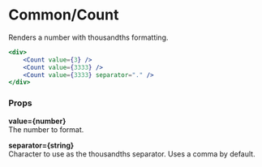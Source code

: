 Common/Count
============
Renders a number with thousandths formatting.

```jsx
<div>
    <Count value={3} />
    <Count value={3333} />
    <Count value={3333} separator="." />
</div>
```

### Props

**value={number}**  
The number to format.

**separator={string}**  
Character to use as the thousandths separator. Uses a comma by default.
